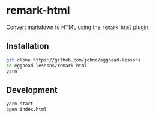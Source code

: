 # remark-html

Convert markdown to HTML using the `remark-html` plugin.

## Installation

```sh
git clone https://github.com/johno/egghead-lessons
cd egghead-lessons/remark-html
yarn
```

## Development

```sh
yarn start
open index.html
```
